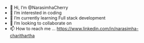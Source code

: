 - 👋 Hi, I’m @NarasimhaCherry
- 👀 I’m interested in coding
- 🌱 I’m currently learning Full stack development 
- 💞️ I’m looking to collaborate on 
- 📫 How to reach me ... https://www.linkedin.com/in/narasimha-charithartha

<!---
NarasimhaCherry/NarasimhaCherry is a ✨ special ✨ repository because its `README.md` (this file) appears on your GitHub profile.
You can click the Preview link to take a look at your changes.
--->
